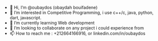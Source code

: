 - 👋 Hi, I’m @oubaydos (obaydah bouifadene)
- 👀 I’m interested in Competitive Programming, i use c++/c, java, python, dart, javascript.
- 🌱 I’m currently learning Web development
- 💞️ I’m looking to collaborate on any project i could experience from
- 📫 How to reach me : +212664166916, or linkedin.com/in/oubaydos
<!---
oubaydos/oubaydos is a ✨ special ✨ repository because its `README.md` (this file) appears on your GitHub profile.
You can click the Preview link to take a look at your changes.
--->
